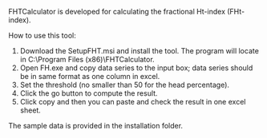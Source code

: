 FHTCalculator is developed for calculating the fractional Ht-index (FHt-index). 

How to use this tool: 

1. Download the SetupFHT.msi and install the tool. The program will locate in C:\Program Files (x86)\FHTCalculator. 
2. Open FH.exe and copy data series to the input box; data series should be in same format as one column in excel.
3. Set the threshold (no smaller than 50 for the head percentage).
4. Click the go button to compute the result. 
5. Click copy and then you can paste and check the result in one excel sheet.  

The sample data is provided in the installation folder. 
